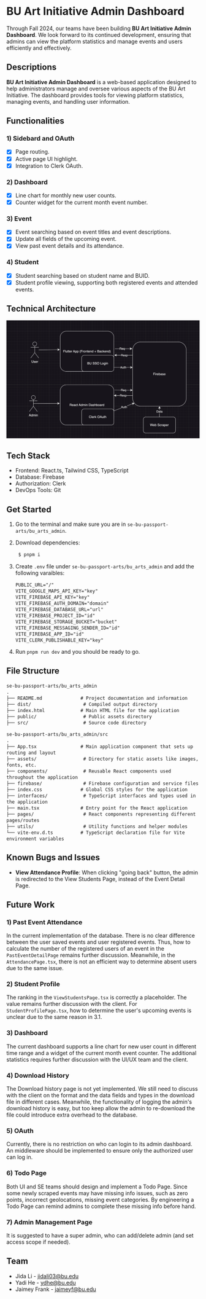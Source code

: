 # BU Art Initiative Admin Dashboard

Through Fall 2024, our teams have been building **BU Art Initiative Admin Dashboard**. We look forward to its continued
development, ensuring that admins can view the platform statistics and manage events and users efficiently and effectively.

## Descriptions

**BU Art Initiative Admin Dashboard** is a web-based application designed to help administrators manage and oversee various aspects of the BU Art Initiative. The dashboard provides tools for viewing platform statistics, managing events, and handling user information.

## Functionalities

### 1) Sidebard and OAuth

- [x] Page routing.
- [x] Active page UI highlight.
- [x] Integration to Clerk OAuth.

### 2) Dashboard

- [x] Line chart for monthly new user counts.
- [x] Counter widget for the current month event number.

### 3) Event

- [x] Event searching based on event titles and event descriptions.
- [x] Update all fields of the upcoming event.
- [x] View past event details and its attendance.

### 4) Student

- [x] Student searching based on student name and BUID.
- [x] Student profile viewing, supporting both registered events and attended events.

## Technical Architecture

![image](./structure.png)

## Tech Stack

- Frontend: React.ts, Tailwind CSS, TypeScript
- Database: Firebase
- Authorization: Clerk
- DevOps Tools: Git

## Get Started

1. Go to the terminal and make sure you are in `se-bu-passport-arts/bu_arts_admin`.
2. Download dependencies:

   ```bash
    $ pnpm i
   ```

3. Create `.env` file under `se-bu-passport-arts/bu_arts_admin` and add the following varaibles:

    ```text
    PUBLIC_URL="/"
    VITE_GOOGLE_MAPS_API_KEY="key"
    VITE_FIREBASE_API_KEY="key"
    VITE_FIREBASE_AUTH_DOMAIN="domain"
    VITE_FIREBASE_DATABASE_URL="url"
    VITE_FIREBASE_PROJECT_ID="id"
    VITE_FIREBASE_STORAGE_BUCKET="bucket"
    VITE_FIREBASE_MESSAGING_SENDER_ID="id"
    VITE_FIREBASE_APP_ID="id"
    VITE_CLERK_PUBLISHABLE_KEY="key"
    ```

4. Run `pnpm run dev` and you should be ready to go.

## File Structure

```shell
se-bu-passport-arts/bu_arts_admin
.
├── README.md              # Project documentation and information
├── dist/                   # Compiled output directory
├── index.html             # Main HTML file for the application
├── public/                 # Public assets directory
├── src/                    # Source code directory
```

```shell
se-bu-passport-arts/bu_arts_admin/src
.
├── App.tsx                # Main application component that sets up routing and layout
├── assets/                 # Directory for static assets like images, fonts, etc.
├── components/             # Reusable React components used throughout the application
├── firebase/               # Firebase configuration and service files
├── index.css              # Global CSS styles for the application
├── interfaces/             # TypeScript interfaces and types used in the application
├── main.tsx               # Entry point for the React application
├── pages/                  # React components representing different pages/routes
├── utils/                  # Utility functions and helper modules
└── vite-env.d.ts          # TypeScript declaration file for Vite environment variables
```

## Known Bugs and Issues

- **View Attendance Profile**: When clicking "going back" button, the admin is redirected to the View Students Page, instead of the Event Detail Page.

## Future Work

### 1) Past Event Attendance

In the current implementation of the database. There is no clear difference between the user saved events and user registered events. Thus, how to calculate the number of the registered users of an event in the `PastEventDetailPage` remains further discussion. Meanwhile, in the `AttendancePage.tsx`, there is not an efficient way to determine absent users due to the same issue.

### 2) Student Profile

The ranking in the `ViewStudentsPage.tsx` is correctly a placeholder. The value remains further discussion with the client. For `StudentProfilePage.tsx`, how to determine the user's upcoming events is unclear due to the same reason in 3.1.

### 3) Dashboard

The current dashboard supports a line chart for new user count in different time range and a widget of the current month event counter. The additional statistics requires further discussion with the UI/UX team and the client.

### 4) Download History

The Download history page is not yet implemented. We still need to discuss with the client on the format
and the data fields and types in the download file in different cases. Meanwhile, the functionality of logging
the admin's download history is easy, but too keep allow the admin to re-download the file could introduce extra
overhead to the database.

### 5) OAuth

Currently, there is no restriction on who can login to its admin dashboard. An middleware should be implemented to ensure only the authorized user can log in.

### 6) Todo Page

Both UI and SE teams should design and implement a Todo Page. Since some newly scraped events may have missing info issues, such as zero points, incorrect geolocations, missing event categories. By engineering a Todo Page can remind admins to complete these missing info before hand.

### 7) Admin Management Page

It is suggested to have a super admin, who can add/delete admin (and set access scope if needed).

## Team

- Jida Li - [jidali03@bu.edu](mailto:jidali03@bu.edu)
- Yadi He - [ydhe@bu.edu](mailto:ydhe@bu.edu)
- Jaimey Frank - [jaimeyf@bu.edu](mailto:jaimeyf@bu.edu)
  
